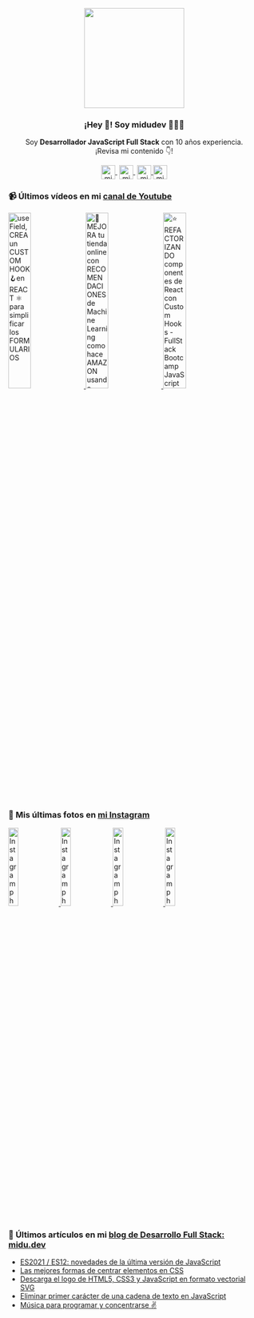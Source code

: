 <p align="center" width="300">
   <img align="center" width="200" src="https://user-images.githubusercontent.com/1561955/106762302-fda9de00-6635-11eb-99be-3ef744e60c0e.png" />
   <h3 align="center">¡Hey 👋! Soy midudev 👨🏻‍💻</h3>
</p>

<p align="center">Soy <strong>Desarrollador JavaScript Full Stack</strong> con 10 años experiencia.<br />¡Revisa mi contenido 👇!</p>
<p align="center">
   <a href="https://twitch.tv/midudev" target="blank" style='margin-right:4px'>
    <img align="center" src="https://cdn.jsdelivr.net/npm/simple-icons@3.0.1/icons/twitch.svg" alt="midudev" height="28px" width="28px" />
  </a>
   <a href="https://youtube.com/midudev" target="blank" style='margin-right:4px'>
    <img align="center" src="https://cdn.jsdelivr.net/npm/simple-icons@3.0.1/icons/youtube.svg" alt="midudev" height="28px" width="28px" />
  </a>
  <a href="https://instagram.com/midu.dev" target="blank">
    <img align="center" src="https://cdn.jsdelivr.net/npm/simple-icons@3.0.1/icons/instagram.svg" alt="midu.dev" height="28px" width="28px" />
  </a>
  <a href="https://twitter.com/midudev" target="blank">
    <img align="center" src="https://cdn.jsdelivr.net/npm/simple-icons@3.0.1/icons/twitter.svg" alt="midudev" height="28px" width="28px" />
  </a>
</p>

### 📹 Últimos vídeos en mi [canal de Youtube](https://youtube.com/midudev)

<a href='https://youtu.be/aCVlqh1pQF4' target='_blank'>
  <img width='30%' src='https://img.youtube.com/vi/aCVlqh1pQF4/mqdefault.jpg' alt='useField, CREA un CUSTOM HOOK 🪝en REACT ⚛️ para simplificar los FORMULARIOS' />
</a>
<a href='https://youtu.be/V1ywswInv0s' target='_blank'>
  <img width='30%' src='https://img.youtube.com/vi/V1ywswInv0s/mqdefault.jpg' alt='🛒 MEJORA tu tienda online con RECOMENDACIONES de Machine Learning como hace AMAZON usando Algolia' />
</a>
<a href='https://youtu.be/1zYf4Yw1jqs' target='_blank'>
  <img width='30%' src='https://img.youtube.com/vi/1zYf4Yw1jqs/mqdefault.jpg' alt='⭐ REFACTORIZANDO componentes de React con Custom Hooks - FullStack Bootcamp JavaScript' />
</a>

### 📸 Mis últimas fotos en [mi Instagram](https://instagram.com/midu.dev)

<a href='https://www.instagram.com/p/CSj94ECCxVc/' target='_blank'>
  <img width='20%' src='https://instagram.fbcn1-1.fna.fbcdn.net/v/t51.2885-15/sh0.08/e35/s640x640/237089615_1263086854141829_8629813265487733361_n.jpg?_nc_ht=instagram.fbcn1-1.fna.fbcdn.net&_nc_cat=105&_nc_ohc=2AXD0F6-wLAAX9ZTpqM&edm=ABfd0MgBAAAA&ccb=7-4&oh=c809ee5d28e6d5fe9c2c547cfdb69257&oe=611E6733&_nc_sid=7bff83' alt='Instagram photo' />
</a>
<a href='https://www.instagram.com/p/CShJu-cCIJj/' target='_blank'>
  <img width='20%' src='https://instagram.fbcn1-1.fna.fbcdn.net/v/t51.2885-15/sh0.08/e35/s640x640/236338353_327517229071307_2769219990282059879_n.jpg?_nc_ht=instagram.fbcn1-1.fna.fbcdn.net&_nc_cat=111&_nc_ohc=2KaoZllujecAX9vOV1T&edm=ABfd0MgBAAAA&ccb=7-4&oh=6d305c3934a36bdd986c5508ec3223db&oe=611E6141&_nc_sid=7bff83' alt='Instagram photo' />
</a>
<a href='https://www.instagram.com/p/CSevJA5CJd4/' target='_blank'>
  <img width='20%' src='https://instagram.fbcn1-1.fna.fbcdn.net/v/t51.2885-15/sh0.08/e35/s640x640/235554013_358363889240550_7136235302379547187_n.jpg?_nc_ht=instagram.fbcn1-1.fna.fbcdn.net&_nc_cat=106&_nc_ohc=9HvmS70IYI0AX8w0gIw&edm=ABfd0MgBAAAA&ccb=7-4&oh=fcd962eaa2d90ec9776e97992019c2b0&oe=611E78B1&_nc_sid=7bff83' alt='Instagram photo' />
</a>
<a href='https://www.instagram.com/p/CSZcsTttz4H/' target='_blank'>
  <img width='20%' src='https://instagram.fbcn1-1.fna.fbcdn.net/v/t51.2885-15/sh0.08/e35/s640x640/234623165_296579368890687_687173436464221989_n.jpg?_nc_ht=instagram.fbcn1-1.fna.fbcdn.net&_nc_cat=103&_nc_ohc=hL7dm8OAmYYAX9TZ6k7&edm=ABfd0MgBAAAA&ccb=7-4&oh=b32a6116b6adc1b8dabec07221698355&oe=611A4EC7&_nc_sid=7bff83' alt='Instagram photo' />
</a>

### 📝 Últimos artículos en mi [blog de Desarrollo Full Stack: midu.dev](https://midu.dev)
- [ES2021 / ES12: novedades de la última versión de JavaScript](https://midu.dev/es2021-novedades-javascript/)
- [Las mejores formas de centrar elementos en CSS](https://midu.dev/centrar-elementos-css/)
- [Descarga el logo de HTML5, CSS3 y JavaScript en formato vectorial SVG](https://midu.dev/logos-svg-css-html-javascript/)
- [Eliminar primer carácter de una cadena de texto en JavaScript](https://midu.dev/elimina-primer-caracter-string-javascript/)
- [Música para programar y concentrarse ✌](https://midu.dev/musica-para-programar/)